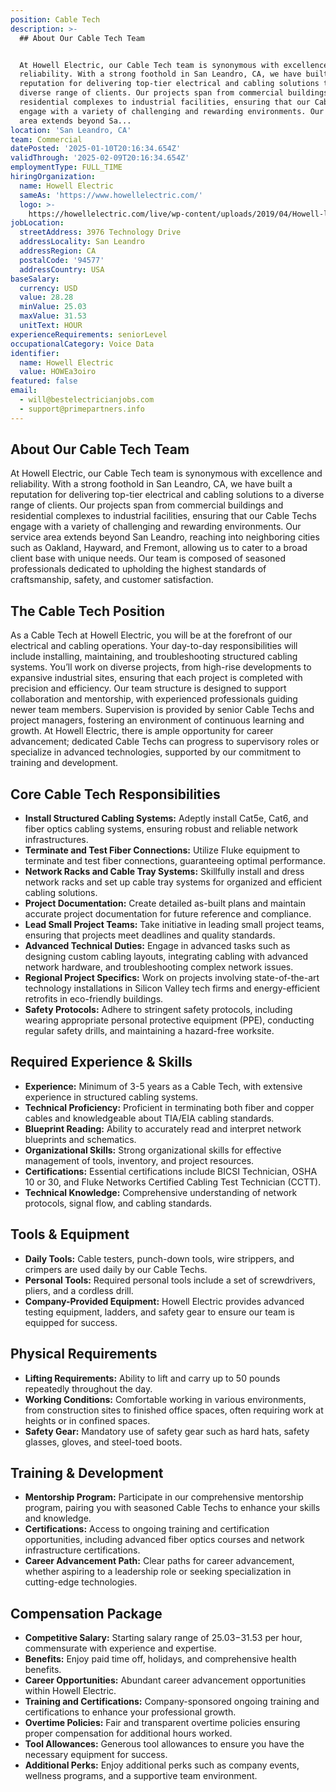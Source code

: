 ```yaml
---
position: Cable Tech
description: >-
  ## About Our Cable Tech Team


  At Howell Electric, our Cable Tech team is synonymous with excellence and
  reliability. With a strong foothold in San Leandro, CA, we have built a
  reputation for delivering top-tier electrical and cabling solutions to a
  diverse range of clients. Our projects span from commercial buildings and
  residential complexes to industrial facilities, ensuring that our Cable Techs
  engage with a variety of challenging and rewarding environments. Our service
  area extends beyond Sa...
location: 'San Leandro, CA'
team: Commercial
datePosted: '2025-01-10T20:16:34.654Z'
validThrough: '2025-02-09T20:16:34.654Z'
employmentType: FULL_TIME
hiringOrganization:
  name: Howell Electric
  sameAs: 'https://www.howellelectric.com/'
  logo: >-
    https://howellelectric.com/live/wp-content/uploads/2019/04/Howell-logo-img.png
jobLocation:
  streetAddress: 3976 Technology Drive
  addressLocality: San Leandro
  addressRegion: CA
  postalCode: '94577'
  addressCountry: USA
baseSalary:
  currency: USD
  value: 28.28
  minValue: 25.03
  maxValue: 31.53
  unitText: HOUR
experienceRequirements: seniorLevel
occupationalCategory: Voice Data
identifier:
  name: Howell Electric
  value: HOWEa3oiro
featured: false
email:
  - will@bestelectricianjobs.com
  - support@primepartners.info
---
```




## About Our Cable Tech Team

At Howell Electric, our Cable Tech team is synonymous with excellence and reliability. With a strong foothold in San Leandro, CA, we have built a reputation for delivering top-tier electrical and cabling solutions to a diverse range of clients. Our projects span from commercial buildings and residential complexes to industrial facilities, ensuring that our Cable Techs engage with a variety of challenging and rewarding environments. Our service area extends beyond San Leandro, reaching into neighboring cities such as Oakland, Hayward, and Fremont, allowing us to cater to a broad client base with unique needs. Our team is composed of seasoned professionals dedicated to upholding the highest standards of craftsmanship, safety, and customer satisfaction.

## The Cable Tech Position

As a Cable Tech at Howell Electric, you will be at the forefront of our electrical and cabling operations. Your day-to-day responsibilities will include installing, maintaining, and troubleshooting structured cabling systems. You’ll work on diverse projects, from high-rise developments to expansive industrial sites, ensuring that each project is completed with precision and efficiency. Our team structure is designed to support collaboration and mentorship, with experienced professionals guiding newer team members. Supervision is provided by senior Cable Techs and project managers, fostering an environment of continuous learning and growth. At Howell Electric, there is ample opportunity for career advancement; dedicated Cable Techs can progress to supervisory roles or specialize in advanced technologies, supported by our commitment to training and development.

## Core Cable Tech Responsibilities

- **Install Structured Cabling Systems:** Adeptly install Cat5e, Cat6, and fiber optics cabling systems, ensuring robust and reliable network infrastructures.
- **Terminate and Test Fiber Connections:** Utilize Fluke equipment to terminate and test fiber connections, guaranteeing optimal performance.
- **Network Racks and Cable Tray Systems:** Skillfully install and dress network racks and set up cable tray systems for organized and efficient cabling solutions.
- **Project Documentation:** Create detailed as-built plans and maintain accurate project documentation for future reference and compliance.
- **Lead Small Project Teams:** Take initiative in leading small project teams, ensuring that projects meet deadlines and quality standards.
- **Advanced Technical Duties:** Engage in advanced tasks such as designing custom cabling layouts, integrating cabling with advanced network hardware, and troubleshooting complex network issues.
- **Regional Project Specifics:** Work on projects involving state-of-the-art technology installations in Silicon Valley tech firms and energy-efficient retrofits in eco-friendly buildings.
- **Safety Protocols:** Adhere to stringent safety protocols, including wearing appropriate personal protective equipment (PPE), conducting regular safety drills, and maintaining a hazard-free worksite.

## Required Experience & Skills

- **Experience:** Minimum of 3-5 years as a Cable Tech, with extensive experience in structured cabling systems.
- **Technical Proficiency:** Proficient in terminating both fiber and copper cables and knowledgeable about TIA/EIA cabling standards.
- **Blueprint Reading:** Ability to accurately read and interpret network blueprints and schematics.
- **Organizational Skills:** Strong organizational skills for effective management of tools, inventory, and project resources.
- **Certifications:** Essential certifications include BICSI Technician, OSHA 10 or 30, and Fluke Networks Certified Cabling Test Technician (CCTT).
- **Technical Knowledge:** Comprehensive understanding of network protocols, signal flow, and cabling standards.

## Tools & Equipment

- **Daily Tools:** Cable testers, punch-down tools, wire strippers, and crimpers are used daily by our Cable Techs.
- **Personal Tools:** Required personal tools include a set of screwdrivers, pliers, and a cordless drill.
- **Company-Provided Equipment:** Howell Electric provides advanced testing equipment, ladders, and safety gear to ensure our team is equipped for success.

## Physical Requirements

- **Lifting Requirements:** Ability to lift and carry up to 50 pounds repeatedly throughout the day.
- **Working Conditions:** Comfortable working in various environments, from construction sites to finished office spaces, often requiring work at heights or in confined spaces.
- **Safety Gear:** Mandatory use of safety gear such as hard hats, safety glasses, gloves, and steel-toed boots.

## Training & Development

- **Mentorship Program:** Participate in our comprehensive mentorship program, pairing you with seasoned Cable Techs to enhance your skills and knowledge.
- **Certifications:** Access to ongoing training and certification opportunities, including advanced fiber optics courses and network infrastructure certifications.
- **Career Advancement Path:** Clear paths for career advancement, whether aspiring to a leadership role or seeking specialization in cutting-edge technologies.

## Compensation Package

- **Competitive Salary:** Starting salary range of $25.03-$31.53 per hour, commensurate with experience and expertise.
- **Benefits:** Enjoy paid time off, holidays, and comprehensive health benefits.
- **Career Opportunities:** Abundant career advancement opportunities within Howell Electric.
- **Training and Certifications:** Company-sponsored ongoing training and certifications to enhance your professional growth.
- **Overtime Policies:** Fair and transparent overtime policies ensuring proper compensation for additional hours worked.
- **Tool Allowances:** Generous tool allowances to ensure you have the necessary equipment for success.
- **Additional Perks:** Enjoy additional perks such as company events, wellness programs, and a supportive team environment.